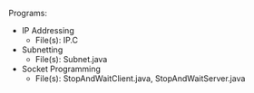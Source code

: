 Programs:
* IP Addressing
  * File(s): IP.C
* Subnetting
  * File(s): Subnet.java
* Socket Programming
  * File(s): StopAndWaitClient.java, StopAndWaitServer.java
